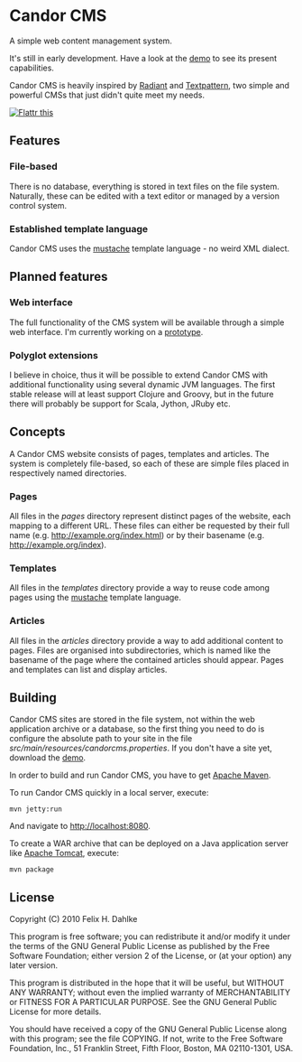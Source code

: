 Candor CMS
==========

A simple web content management system.

It's still in early development. Have a look at the
[demo](http://github.com/fhd/candor-cms-demo) to see its present
capabilities.

Candor CMS is heavily inspired by [Radiant](http://radiantcms.org/)
and [Textpattern](http://textpattern.com/), two simple and powerful
CMSs that just didn't quite meet my needs.

[![Flattr this](http://api.flattr.com/button/button-compact-static-100x17.png "Flattr this")](http://flattr.com/thing/72693/Candor-CMS)

Features
--------

### File-based

There is no database, everything is stored in text files on the
file system. Naturally, these can be edited with a text editor or
managed by a version control system.

### Established template language

Candor CMS uses the [mustache](http://mustache.github.com/) template
language - no weird XML dialect.

Planned features
----------------

### Web interface

The full functionality of the CMS system will be available through a
simple web interface. I'm currently working on a [prototype](http://github.com/fhd/candor-cms-ui-prototype).

### Polyglot extensions

I believe in choice, thus it will be possible to extend Candor CMS
with additional functionality using several dynamic JVM languages. The
first stable release will at least support Clojure and Groovy, but in
the future there will probably be support for Scala, Jython, JRuby
etc.

Concepts
--------

A Candor CMS website consists of pages, templates and articles. The
system is completely file-based, so each of these are simple files
placed in respectively named directories.

### Pages

All files in the *pages* directory represent distinct pages of the
website, each mapping to a different URL. These files can either be
requested by their full name (e.g. http://example.org/index.html) or
by their basename (e.g. http://example.org/index).

### Templates

All files in the *templates* directory provide a way to reuse code
among pages using the [mustache](http://mustache.github.com/) template
language.

### Articles

All files in the *articles* directory provide a way to add additional
content to pages. Files are organised into subdirectories, which is
named like the basename of the page where the contained articles
should appear. Pages and templates can list and display articles.

Building
--------

Candor CMS sites are stored in the file system, not within the web
application archive or a database, so the first thing you need to do
is configure the absolute path to your site in the file
*src/main/resources/candorcms.properties*. If you don't have a site
yet, download the [demo](http://github.com/fhd/candor-cms-demo).

In order to build and run Candor CMS, you have to get
[Apache Maven](http://maven.apache.org/).

To run Candor CMS quickly in a local server, execute:

	mvn jetty:run
	
And navigate to [http://localhost:8080](http://localhost:8080).

To create a WAR archive that can be deployed on a Java application
server like [Apache Tomcat](http://tomcat.apache.org/), execute:

	mvn package

License
-------

Copyright (C) 2010 Felix H. Dahlke

This program is free software; you can redistribute it and/or
modify it under the terms of the GNU General Public License
as published by the Free Software Foundation; either version 2
of the License, or (at your option) any later version.

This program is distributed in the hope that it will be useful,
but WITHOUT ANY WARRANTY; without even the implied warranty of
MERCHANTABILITY or FITNESS FOR A PARTICULAR PURPOSE.  See the
GNU General Public License for more details.

You should have received a copy of the GNU General Public License
along with this program; see the file COPYING. If not, write to the
Free Software Foundation, Inc., 51 Franklin Street, Fifth Floor,
Boston, MA 02110-1301, USA.
